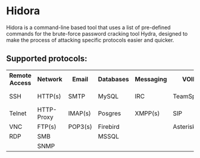 # Hidora
Hidora is a command-line based tool that uses a list of pre-defined commands for the brute-force password cracking tool Hydra, designed to make the process of attacking specific protocols easier and quicker.

## Supported protocols:

<table class="tg">
  <tr>
    <th class="tg-yw31"><b>Remote Access</b></th>
    <th class="tg-yw31"><b>Network</b></th>
    <th class="tg-yw4l"><b>Email</b></th>
    <th class="tg-yw4l"><b>Databases</b></th>
    <th class="tg-yw4l"><b>Messaging<b></th>
    <th class="tg-yw4l"><b>VOIP</b></th>
    <th class="tg-yw4l"><b>Other</b></th>
  </tr>
  <tr>
    <td class="tg-yw4l">SSH</td>
    <td class="tg-yw4l">HTTP(s)</td>
    <td class="tg-yw4l">SMTP</td>
    <td class="tg-yw4l">MySQL</td>
    <td class="tg-yw4l">IRC</td>
    <td class="tg-yw4l">TeamSpeak</td>
    <td class="tg-yw4l">VMware-Auth</td>
  </tr>
  <tr>
    <td class="tg-yw4l">Telnet</td>
    <td class="tg-yw4l">HTTP-Proxy</td>
    <td class="tg-yw4l">IMAP(s)</td>
    <td class="tg-yw4l">Posgres</td>
    <td class="tg-yw4l">XMPP(s)</td>
    <td class="tg-yw4l">SIP</td>
    <td class="tg-yw4l">LDAP3(s)</td>
  </tr>
  <tr>
    <td class="tg-yw4l">VNC</td>
    <td class="tg-yw4l">FTP(s)</td>
    <td class="tg-yw4l">POP3(s)</td>
    <td class="tg-yw4l">Firebird</td>
    <td class="tg-yw4l"></td>
    <td class="tg-yw4l">Asterisk</td>
    <td class="tg-yw4l">LDAP2(s)</td>
  </tr>
  <tr>
    <td class="tg-yw4l">RDP</td>
    <td class="tg-yw4l">SMB</td>
    <td class="tg-yw4l"></td>
    <td class="tg-yw4l">MSSQL</td>
    <td class="tg-yw4l"></td>
    <td class="tg-yw4l"></td>
    <td class="tg-yw4l"></td>
  </tr>
  <tr>
    <td class="tg-yw4l"></td>
    <td class="tg-yw4l">SNMP</td>
    <td class="tg-yw4l"></td>
    <td class="tg-yw4l"></td>
    <td class="tg-yw4l"></td>
    <td class="tg-yw4l"></td>
    <td class="tg-yw4l"></td>
  </tr>
</table>

